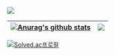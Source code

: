 <img src="https://capsule-render.vercel.app/api?type=Cylinder&color=timeGradient&fontColor=000000&animation=fadeIn&height=200&section=header&text=project815's%20Github&fontSize=70"/>



| <a href="https://github.com/project815/github-readme-stats"><img align="center" src="https://github-readme-stats.vercel.app/api?username=project815&show_icons=true&include_all_commits=true&theme=buefy&hide_border=true" alt="Anurag's github stats" /></a> | <a href="https://github.com/project815/github-readme-stats"><img align="center" src="https://github-readme-stats.vercel.app/api/top-langs/?username=project815&layout=compact&theme=buefy&hide_border=true" /></a> |
| ------------- | ------------- |



[![Solved.ac프로필](http://mazassumnida.wtf/api/v2/generate_badge?boj=ske3056)](https://solved.ac/ske3056)

